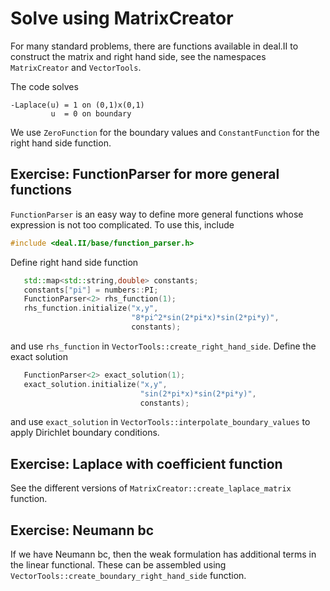 # Solve using MatrixCreator

For many standard problems, there are functions available in deal.II to construct the matrix and right hand side, see the namespaces `MatrixCreator` and `VectorTools`.

The code solves

```text
-Laplace(u) = 1 on (0,1)x(0,1)
         u  = 0 on boundary
```

We use `ZeroFunction` for the boundary values and `ConstantFunction` for the right hand side function.

## Exercise: FunctionParser for more general functions

`FunctionParser` is an easy way to define more general functions whose expression is not too complicated. To use this, include

```c++
#include <deal.II/base/function_parser.h>
```

Define right hand side function

```c++
   std::map<std::string,double> constants;
   constants["pi"] = numbers::PI;
   FunctionParser<2> rhs_function(1);
   rhs_function.initialize("x,y",
                           "8*pi^2*sin(2*pi*x)*sin(2*pi*y)",
                           constants);
```

and use `rhs_function` in `VectorTools::create_right_hand_side`. Define the exact solution

```c++
   FunctionParser<2> exact_solution(1);
   exact_solution.initialize("x,y",
                             "sin(2*pi*x)*sin(2*pi*y)",
                             constants);
```

and use `exact_solution` in `VectorTools::interpolate_boundary_values` to apply Dirichlet boundary conditions.

## Exercise: Laplace with coefficient function

See the different versions of `MatrixCreator::create_laplace_matrix` function.

## Exercise: Neumann bc

If we have Neumann bc, then the weak formulation has additional terms in the linear functional. These can be assembled using `VectorTools::create_boundary_right_hand_side` function.
